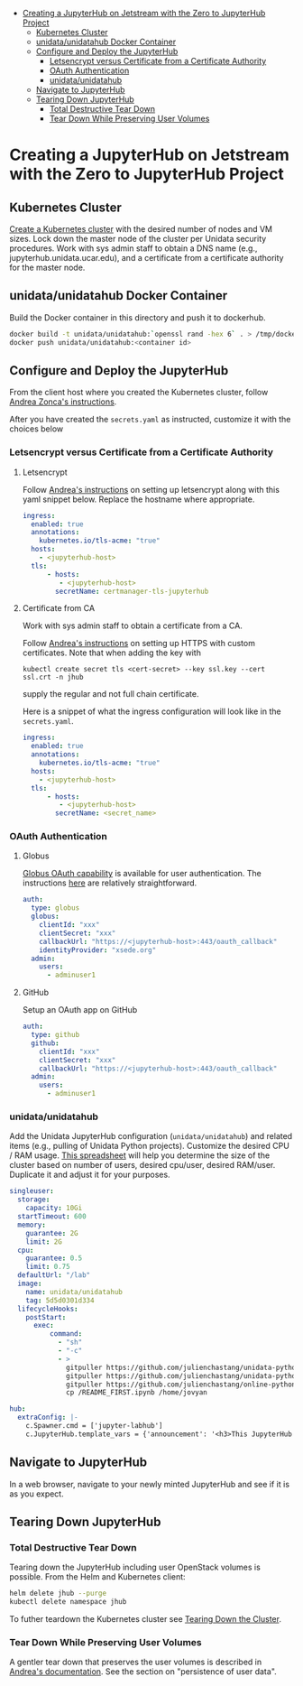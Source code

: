 - [Creating  a JupyterHub on Jetstream with the Zero to JupyterHub Project](#h-D73CBC56)
  - [Kubernetes Cluster](#h-65F9358E)
  - [unidata/unidatahub Docker Container](#h-CD007D2A)
  - [Configure and Deploy the JupyterHub](#h-E5CA5D99)
    - [Letsencrypt versus Certificate from a Certificate Authority](#h-294A4A20)
    - [OAuth Authentication](#h-8A3C5434)
    - [unidata/unidatahub](#h-214D1D4C)
  - [Navigate to JupyterHub](#h-209E2FBC)
  - [Tearing Down JupyterHub](#h-1E027567)
    - [Total Destructive Tear Down](#h-A69ADD92)
    - [Tear Down While Preserving User Volumes](#h-5F2AA05F)



<a id="h-D73CBC56"></a>

# Creating  a JupyterHub on Jetstream with the Zero to JupyterHub Project


<a id="h-65F9358E"></a>

## Kubernetes Cluster

[Create a Kubernetes cluster](../../openstack/readme.md) with the desired number of nodes and VM sizes. Lock down the master node of the cluster per Unidata security procedures. Work with sys admin staff to obtain a DNS name (e.g., jupyterhub.unidata.ucar.edu), and a certificate from a certificate authority for the master node.


<a id="h-CD007D2A"></a>

## unidata/unidatahub Docker Container

Build the Docker container in this directory and push it to dockerhub.

```sh
docker build -t unidata/unidatahub:`openssl rand -hex 6` . > /tmp/docker.out 2>&1 &
docker push unidata/unidatahub:<container id>
```


<a id="h-E5CA5D99"></a>

## Configure and Deploy the JupyterHub

From the client host where you created the Kubernetes cluster, follow [Andrea Zonca's instructions](https://zonca.github.io/2018/09/kubernetes-jetstream-kubespray-jupyterhub.html).

After you have created the `secrets.yaml` as instructed, customize it with the choices below


<a id="h-294A4A20"></a>

### Letsencrypt versus Certificate from a Certificate Authority

1.  Letsencrypt

    Follow [Andrea's instructions](https://zonca.github.io/2018/09/kubernetes-jetstream-kubespray-jupyterhub.html) on setting up letsencrypt along with this yaml snippet below. Replace the hostname where appropriate.

    ```yaml
    ingress:
      enabled: true
      annotations:
        kubernetes.io/tls-acme: "true"
      hosts:
        - <jupyterhub-host>
      tls:
          - hosts:
             - <jupyterhub-host>
            secretName: certmanager-tls-jupyterhub
    ```

2.  Certificate from CA

    Work with sys admin staff to obtain a certificate from a CA.

    Follow [Andrea's instructions](https://zonca.github.io/2018/09/kubernetes-jetstream-kubespray-jupyterhub.html) on setting up HTTPS with custom certificates. Note that when adding the key with

    ```shell
    kubectl create secret tls <cert-secret> --key ssl.key --cert ssl.crt -n jhub
    ```

    supply the regular and not full chain certificate.

    Here is a snippet of what the ingress configuration will look like in the `secrets.yaml`.

    ```yaml
    ingress:
      enabled: true
      annotations:
        kubernetes.io/tls-acme: "true"
      hosts:
        - <jupyterhub-host>
      tls:
          - hosts:
             - <jupyterhub-host>
            secretName: <secret_name>
    ```


<a id="h-8A3C5434"></a>

### OAuth Authentication

1.  Globus

    [Globus OAuth capability](https://developers.globus.org/) is available for user authentication. The instructions [here](https://github.com/jupyterhub/oauthenticator#globus-setup) are relatively straightforward.

    ```yaml
    auth:
      type: globus
      globus:
        clientId: "xxx"
        clientSecret: "xxx"
        callbackUrl: "https://<jupyterhub-host>:443/oauth_callback"
        identityProvider: "xsede.org"
      admin:
        users:
          - adminuser1
    ```

2.  GitHub

    Setup an OAuth app on GitHub

    ```yaml
    auth:
      type: github
      github:
        clientId: "xxx"
        clientSecret: "xxx"
        callbackUrl: "https://<jupyterhub-host>:443/oauth_callback"
      admin:
        users:
          - adminuser1
    ```


<a id="h-214D1D4C"></a>

### unidata/unidatahub

Add the Unidata JupyterHub configuration (`unidata/unidatahub`) and related items (e.g., pulling of Unidata Python projects). Customize the desired CPU / RAM usage. [This spreadsheet](https://docs.google.com/spreadsheets/d/15qngBz4L5gwv_JX9HlHsD4iT25Odam09qG3JzNNbdl8/edit?usp=sharing) will help you determine the size of the cluster based on number of users, desired cpu/user, desired RAM/user. Duplicate it and adjust it for your purposes.

```yaml
singleuser:
  storage:
    capacity: 10Gi
  startTimeout: 600
  memory:
    guarantee: 2G
    limit: 2G
  cpu:
    guarantee: 0.5
    limit: 0.75
  defaultUrl: "/lab"
  image:
    name: unidata/unidatahub
    tag: 5d5d0301d334
  lifecycleHooks:
    postStart:
      exec:
          command:
            - "sh"
            - "-c"
            - >
              gitpuller https://github.com/julienchastang/unidata-python-workshop master python-workshop;
              gitpuller https://github.com/julienchastang/unidata-python-gallery-mirror master notebook-gallery;
              gitpuller https://github.com/julienchastang/online-python-training master online-python-training;
              cp /README_FIRST.ipynb /home/jovyan

hub:
  extraConfig: |-
    c.Spawner.cmd = ['jupyter-labhub']
    c.JupyterHub.template_vars = {'announcement': '<h3>This JupyterHub server will be down for maintenance Friday, June 8. PLEASE make local backups of your important notebooks!</h3>'}
```


<a id="h-209E2FBC"></a>

## Navigate to JupyterHub

In a web browser, navigate to your newly minted JupyterHub and see if it is as you expect.


<a id="h-1E027567"></a>

## Tearing Down JupyterHub


<a id="h-A69ADD92"></a>

### Total Destructive Tear Down

Tearing down the JupyterHub including user OpenStack volumes is possible. From the Helm and Kubernetes client:

```sh
helm delete jhub --purge
kubectl delete namespace jhub
```

To futher teardown the Kubernetes cluster see [Tearing Down the Cluster](../../openstack/readme.md).


<a id="h-5F2AA05F"></a>

### Tear Down While Preserving User Volumes

A gentler tear down that preserves the user volumes is described in [Andrea's documentation](https://zonca.github.io/2018/09/kubernetes-jetstream-kubespray-jupyterhub.html). See the section on "persistence of user data".
